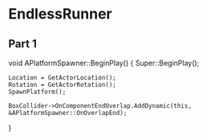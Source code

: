 # EndlessRunner
## Part 1
 
void APlatformSpawner::BeginPlay()
{
	Super::BeginPlay();

	Location = GetActorLocation();
	Rotation = GetActorRotation();
	SpawnPlatform();

	BoxCollider->OnComponentEndOverlap.AddDynamic(this, &APlatformSpawner::OnOverlapEnd);
}